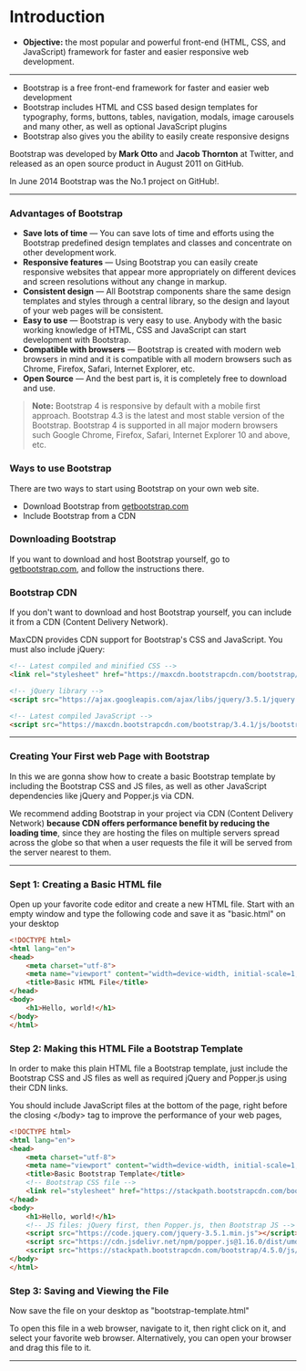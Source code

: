 # Introduction
- **Objective:**  the most popular and powerful front-end (HTML, CSS, and JavaScript) framework for faster and easier responsive web development.
---
- Bootstrap is a free front-end framework for faster and easier web development
- Bootstrap includes HTML and CSS based design templates for typography, forms, buttons, tables, navigation, modals, image carousels and many other, as well as optional JavaScript plugins
- Bootstrap also gives you the ability to easily create responsive designs

Bootstrap was developed by **Mark Otto** and **Jacob Thornton** at Twitter, and released as an open source product in August 2011 on GitHub.

In June 2014 Bootstrap was the No.1 project on GitHub!.

---
### Advantages of Bootstrap
- **Save lots of time**  — You can save lots of time and efforts using the Bootstrap predefined design templates and classes and concentrate on other development work.
- **Responsive features**  — Using Bootstrap you can easily create responsive websites that appear more appropriately on different devices and screen resolutions without any change in markup.
- **Consistent design**  — All Bootstrap components share the same design templates and styles through a central library, so the design and layout of your web pages will be consistent.
- **Easy to use**  — Bootstrap is very easy to use. Anybody with the basic working knowledge of HTML, CSS and JavaScript can start development with Bootstrap.
- **Compatible with browsers** — Bootstrap is created with modern web browsers in mind and it is compatible with all modern browsers such as Chrome, Firefox, Safari, Internet Explorer, etc.
- **Open Source** — And the best part is, it is completely free to download and use.

>**Note:** Bootstrap 4 is responsive by default with a mobile first approach. Bootstrap 4.3 is the latest and most stable version of the Bootstrap. Bootstrap 4 is supported in all major modern browsers such Google Chrome, Firefox, Safari, Internet Explorer 10 and above, etc.

### Ways to use Bootstrap
There are two ways to start using Bootstrap on your own web site.

- Download Bootstrap from [getbootstrap.com](https://getbootstrap.com/)
- Include Bootstrap from a CDN

### Downloading Bootstrap
If you want to download and host Bootstrap yourself, go to [getbootstrap.com](https://getbootstrap.com/), and follow the instructions there.

### Bootstrap CDN
If you don't want to download and host Bootstrap yourself, you can include it from a CDN (Content Delivery Network).

MaxCDN provides CDN support for Bootstrap's CSS and JavaScript. You must also include jQuery:

```html
<!-- Latest compiled and minified CSS -->
<link rel="stylesheet" href="https://maxcdn.bootstrapcdn.com/bootstrap/3.4.1/css/bootstrap.min.css">

<!-- jQuery library -->
<script src="https://ajax.googleapis.com/ajax/libs/jquery/3.5.1/jquery.min.js"></script>

<!-- Latest compiled JavaScript -->
<script src="https://maxcdn.bootstrapcdn.com/bootstrap/3.4.1/js/bootstrap.min.js"></script>
```
---

### Creating Your First web Page with Bootstrap
In this we are gonna show how to create a basic Bootstrap template by including the Bootstrap CSS and JS files, as well as other JavaScript dependencies like jQuery and Popper.js via CDN.

We recommend adding Bootstrap in your project via CDN (Content Delivery Network) **because CDN offers performance benefit by reducing the loading time**, since they are hosting the files on multiple servers spread across the globe so that when a user requests the file it will be served from the server nearest to them. 

---
### Sept 1: Creating a Basic HTML file
Open up your favorite code editor and create a new HTML file. Start with an empty window and type the following code and save it as "basic.html" on your desktop

```html
<!DOCTYPE html>
<html lang="en">
<head>
    <meta charset="utf-8">
    <meta name="viewport" content="width=device-width, initial-scale=1, shrink-to-fit=no">
    <title>Basic HTML File</title>
</head>
<body>
    <h1>Hello, world!</h1>
</body>
</html>
```

### Step 2: Making this HTML File a Bootstrap Template
In order to make this plain HTML file a Bootstrap template, just include the Bootstrap CSS and JS files as well as required jQuery and Popper.js using their CDN links.

You should include JavaScript files at the bottom of the page, right before the closing \</body> tag to improve the performance of your web pages,

```html
<!DOCTYPE html>
<html lang="en">
<head>
    <meta charset="utf-8">
    <meta name="viewport" content="width=device-width, initial-scale=1, shrink-to-fit=no">
    <title>Basic Bootstrap Template</title>
    <!-- Bootstrap CSS file -->
    <link rel="stylesheet" href="https://stackpath.bootstrapcdn.com/bootstrap/4.5.0/css/bootstrap.min.css">
</head>
<body>
    <h1>Hello, world!</h1>
    <!-- JS files: jQuery first, then Popper.js, then Bootstrap JS -->
    <script src="https://code.jquery.com/jquery-3.5.1.min.js"></script>
    <script src="https://cdn.jsdelivr.net/npm/popper.js@1.16.0/dist/umd/popper.min.js"></script>
    <script src="https://stackpath.bootstrapcdn.com/bootstrap/4.5.0/js/bootstrap.min.js"></script>
</body>
</html>
```
### Step 3:  Saving and Viewing the File
Now save the file on your desktop as "bootstrap-template.html"

To open this file in a web browser, navigate to it, then right click on it, and select your favorite web browser. Alternatively, you can open your browser and drag this file to it.

---
